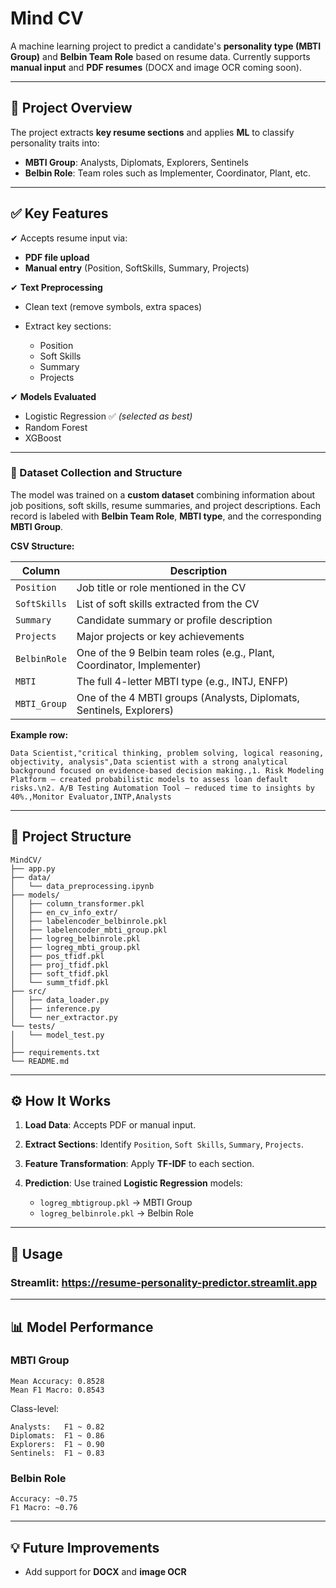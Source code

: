 # **Mind CV**

A machine learning project to predict a candidate's **personality type (MBTI Group)** and **Belbin Team Role** based on resume data.
Currently supports **manual input** and **PDF resumes** (DOCX and image OCR coming soon).

---

## **📌 Project Overview**

The project extracts **key resume sections** and applies **ML** to classify personality traits into:

* **MBTI Group**: Analysts, Diplomats, Explorers, Sentinels
* **Belbin Role**: Team roles such as Implementer, Coordinator, Plant, etc.

---

## **✅ Key Features**

✔ Accepts resume input via:

* **PDF file upload**
* **Manual entry** (Position, SoftSkills, Summary, Projects)

✔ **Text Preprocessing**

* Clean text (remove symbols, extra spaces)
* Extract key sections:

  * Position
  * Soft Skills
  * Summary
  * Projects

✔ **Models Evaluated**

* Logistic Regression ✅ *(selected as best)*
* Random Forest
* XGBoost

---

### 📂 Dataset Collection and Structure

The model was trained on a **custom dataset** combining information about job positions, soft skills, resume summaries, and project descriptions. Each record is labeled with **Belbin Team Role**, **MBTI type**, and the corresponding **MBTI Group**.

**CSV Structure:**

| Column       | Description                                                            |
| ------------ | ---------------------------------------------------------------------- |
| `Position`   | Job title or role mentioned in the CV                                  |
| `SoftSkills` | List of soft skills extracted from the CV                              |
| `Summary`    | Candidate summary or profile description                               |
| `Projects`   | Major projects or key achievements                                     |
| `BelbinRole` | One of the 9 Belbin team roles (e.g., Plant, Coordinator, Implementer) |
| `MBTI`       | The full 4-letter MBTI type (e.g., INTJ, ENFP)                         |
| `MBTI_Group` | One of the 4 MBTI groups (Analysts, Diplomats, Sentinels, Explorers)   |

**Example row:**

```
Data Scientist,"critical thinking, problem solving, logical reasoning, objectivity, analysis",Data scientist with a strong analytical background focused on evidence-based decision making.,1. Risk Modeling Platform — created probabilistic models to assess loan default risks.\n2. A/B Testing Automation Tool — reduced time to insights by 40%.,Monitor Evaluator,INTP,Analysts
```

---

## **📂 Project Structure**

```
MindCV/
├── app.py
├── data/
│   └── data_preprocessing.ipynb
├── models/
│   ├── column_transformer.pkl
│   ├── en_cv_info_extr/      
│   ├── labelencoder_belbinrole.pkl
│   ├── labelencoder_mbti_group.pkl
│   ├── logreg_belbinrole.pkl
│   ├── logreg_mbti_group.pkl
│   ├── pos_tfidf.pkl
│   ├── proj_tfidf.pkl
│   ├── soft_tfidf.pkl
│   └── summ_tfidf.pkl
├── src/
│   ├── data_loader.py
│   ├── inference.py
│   └── ner_extractor.py
└── tests/
│   └── model_test.py
│
├── requirements.txt
└── README.md                           
```

---

## **⚙️ How It Works**

1. **Load Data**: Accepts PDF or manual input.
2. **Extract Sections**: Identify `Position`, `Soft Skills`, `Summary`, `Projects`.
3. **Feature Transformation**: Apply **TF-IDF** to each section.
4. **Prediction**: Use trained **Logistic Regression** models:

   * `logreg_mbtigroup.pkl` → MBTI Group
   * `logreg_belbinrole.pkl` → Belbin Role

---

## **🚀 Usage**

### **Streamlit**: https://resume-personality-predictor.streamlit.app

---

## **📊 Model Performance**

### **MBTI Group**

```
Mean Accuracy: 0.8528
Mean F1 Macro: 0.8543
```

Class-level:

```
Analysts:   F1 ~ 0.82
Diplomats:  F1 ~ 0.86
Explorers:  F1 ~ 0.90
Sentinels:  F1 ~ 0.83
```

### **Belbin Role**

```
Accuracy: ~0.75
F1 Macro: ~0.76
```

---

## **💡 Future Improvements**

* Add support for **DOCX** and **image OCR**


